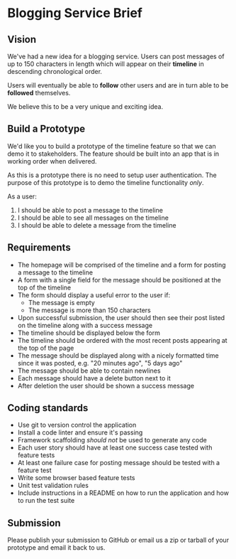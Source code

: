# Blogging Service Brief

## Vision

We've had a new idea for a blogging service. Users can post messages of up to 150 characters in length which will appear on their **timeline** in descending chronological order.

Users will eventually be able to **follow** other users and are in turn able to be **followed** themselves.

We believe this to be a very unique and exciting idea.

## Build a Prototype

We'd like you to build a prototype of the timeline feature so that we can demo it to stakeholders. The feature should be built into an app that is in working order when delivered.

As this is a prototype there is no need to setup user authentication. The purpose of this prototype is to demo the timeline functionality *only*.

As a user:

1. I should be able to post a message to the timeline
2. I should be able to see all messages on the timeline
3. I should be able to delete a message from the timeline

## Requirements

 - The homepage will be comprised of the timeline and a form for posting a message to the timeline
 - A form with a single field for the message should be positioned at the top of the timeline
 - The form should display a useful error to the user if:
    - The message is empty
    - The message is more than 150 characters
 - Upon successful submission, the user should then see their post listed on the timeline along with a success message
 - The timeline should be displayed below the form
 - The timeline should be ordered with the most recent posts appearing at the top of the page
 - The message should be displayed along with a nicely formatted time since it was posted, e.g. "20 minutes ago", "5 days ago"
 - The message should be able to contain newlines
 - Each message should have a delete button next to it
 - After deletion the user should be shown a success message

## Coding standards

 - Use git to version control the application
 - Install a code linter and ensure it's passing
 - Framework scaffolding *should not* be used to generate any code
 - Each user story should have at least one success case tested with feature tests
 - At least one failure case for posting message should be tested with a feature test
 - Write some browser based feature tests
 - Unit test validation rules
 - Include instructions in a README on how to run the application and how to run the test suite

## Submission

Please publish your submission to GitHub or email us a zip or tarball of your prototype and email it back to us.
